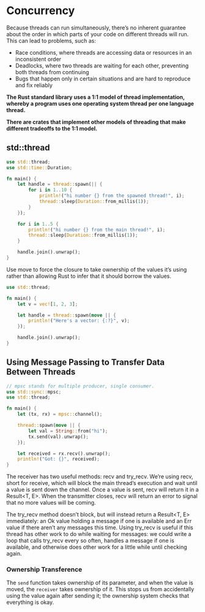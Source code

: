# Concurrency

Because threads can run simultaneously, there’s no inherent guarantee about the order in which parts of your code on different threads will run. This can lead to problems, such as:

* Race conditions, where threads are accessing data or resources in an inconsistent order
* Deadlocks, where two threads are waiting for each other, preventing both threads from continuing
* Bugs that happen only in certain situations and are hard to reproduce and fix reliably

**The Rust standard library uses a 1:1 model of thread implementation, whereby a program uses one operating system thread per one language thread.**

**There are crates that implement other models of threading that make different tradeoffs to the 1:1 model.**

## std::thread

```rust
use std::thread;
use std::time::Duration;

fn main() {
    let handle = thread::spawn(|| {
        for i in 1..10 {
            println!("hi number {} from the spawned thread!", i);
            thread::sleep(Duration::from_millis(1));
        }
    });

    for i in 1..5 {
        println!("hi number {} from the main thread!", i);
        thread::sleep(Duration::from_millis(1));
    }

    handle.join().unwrap();
}
```

Use move to force the closure to take ownership of the values it’s using rather than allowing Rust to infer that it should borrow the values.

```rust
use std::thread;

fn main() {
    let v = vec![1, 2, 3];

    let handle = thread::spawn(move || {
        println!("Here's a vector: {:?}", v);
    });

    handle.join().unwrap();
}
```

## Using Message Passing to Transfer Data Between Threads

```rust
// mpsc stands for multiple producer, single consumer.
use std::sync::mpsc;
use std::thread;

fn main() {
    let (tx, rx) = mpsc::channel();

    thread::spawn(move || {
        let val = String::from("hi");
        tx.send(val).unwrap();
    });

    let received = rx.recv().unwrap();
    println!("Got: {}", received);
}
```

The receiver has two useful methods: recv and try_recv. We’re using recv, short for receive, which will block the main thread’s execution and wait until a value is sent down the channel. Once a value is sent, recv will return it in a Result<T, E>. When the transmitter closes, recv will return an error to signal that no more values will be coming.

The try_recv method doesn’t block, but will instead return a Result<T, E> immediately: an Ok value holding a message if one is available and an Err value if there aren’t any messages this time. Using try_recv is useful if this thread has other work to do while waiting for messages: we could write a loop that calls try_recv every so often, handles a message if one is available, and otherwise does other work for a little while until checking again.

### Ownership Transference

The `send` function takes ownership of its parameter, and when the value is moved, the `receiver` takes ownership of it. This stops us from accidentally using the value again after sending it; the ownership system checks that everything is okay.